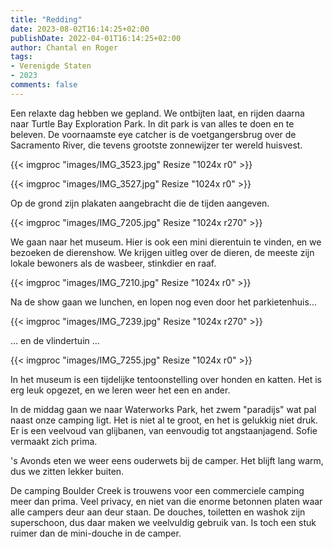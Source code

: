 ```yaml
---
title: "Redding"
date: 2023-08-02T16:14:25+02:00
publishDate: 2022-04-01T16:14:25+02:00
author: Chantal en Roger
tags:
- Verenigde Staten
- 2023
comments: false
---
```


Een relaxte dag hebben we gepland. We ontbijten laat, en rijden daarna naar Turtle Bay Exploration Park. In dit park is van alles te doen en te beleven. De voornaamste eye catcher is de voetgangersbrug over de Sacramento River, die tevens grootste zonnewijzer ter wereld huisvest.

{{< imgproc "images/IMG_3523.jpg" Resize "1024x r0" >}}

{{< imgproc "images/IMG_3527.jpg" Resize "1024x r0" >}}

Op de grond zijn plakaten aangebracht die de tijden aangeven.

{{< imgproc "images/IMG_7205.jpg" Resize "1024x r270" >}}

We gaan naar het museum. Hier is ook een mini dierentuin te vinden, en we bezoeken de dierenshow. We krijgen uitleg over de dieren, de meeste zijn lokale bewoners als de wasbeer, stinkdier en raaf.

{{< imgproc "images/IMG_7210.jpg" Resize "1024x r0" >}}

Na de show gaan we lunchen, en lopen nog even door het parkietenhuis...

{{< imgproc "images/IMG_7239.jpg" Resize "1024x r270" >}}

... en de vlindertuin ...

{{< imgproc "images/IMG_7255.jpg" Resize "1024x r0" >}}

In het museum is een tijdelijke tentoonstelling over honden en katten. Het is erg leuk opgezet, en we leren weer het een en ander.

In de middag gaan we naar Waterworks Park, het zwem "paradijs" wat pal naast onze camping ligt. Het is niet al te groot, en het is gelukkig niet druk. Er is een veelvoud van glijbanen, van eenvoudig tot angstaanjagend. Sofie vermaakt zich prima.

's Avonds eten we weer eens ouderwets bij de camper. Het blijft lang warm, dus we zitten lekker buiten.

 De camping Boulder Creek is trouwens voor een commerciele camping meer dan prima. Veel privacy, en niet van die enorme betonnen platen waar alle campers deur aan deur staan. De douches, toiletten en washok zijn superschoon, dus daar maken we veelvuldig gebruik van. Is toch een stuk ruimer dan de mini-douche in de camper.
